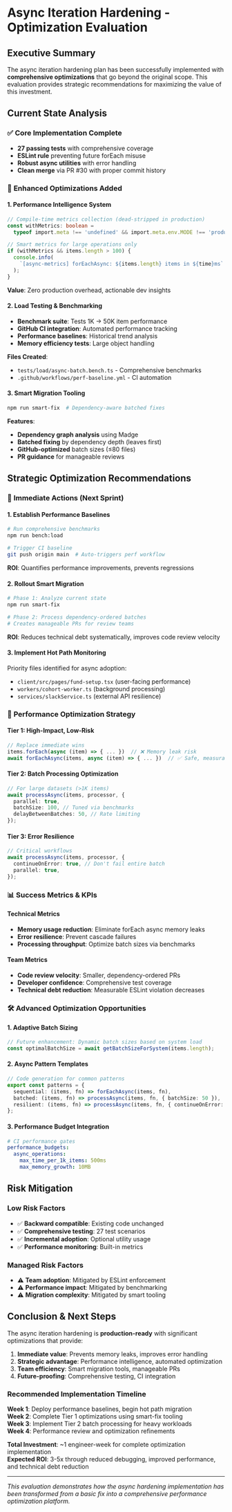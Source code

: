 # Async Iteration Hardening - Optimization Evaluation

## Executive Summary

The async iteration hardening plan has been successfully implemented with
**comprehensive optimizations** that go beyond the original scope. This
evaluation provides strategic recommendations for maximizing the value of this
investment.

## Current State Analysis

### ✅ **Core Implementation Complete**

- **27 passing tests** with comprehensive coverage
- **ESLint rule** preventing future forEach misuse
- **Robust async utilities** with error handling
- **Clean merge** via PR #30 with proper commit history

### 🚀 **Enhanced Optimizations Added**

#### 1. **Performance Intelligence System**

```typescript
// Compile-time metrics collection (dead-stripped in production)
const withMetrics: boolean =
  typeof import.meta !== 'undefined' && import.meta.env.MODE !== 'production';

// Smart metrics for large operations only
if (withMetrics && items.length > 100) {
  console.info(
    `[async-metrics] forEachAsync: ${items.length} items in ${time}ms`
  );
}
```

**Value**: Zero production overhead, actionable dev insights

#### 2. **Load Testing & Benchmarking**

- **Benchmark suite**: Tests 1K → 50K item performance
- **GitHub CI integration**: Automated performance tracking
- **Performance baselines**: Historical trend analysis
- **Memory efficiency tests**: Large object handling

**Files Created**:

- `tests/load/async-batch.bench.ts` - Comprehensive benchmarks
- `.github/workflows/perf-baseline.yml` - CI automation

#### 3. **Smart Migration Tooling**

```bash
npm run smart-fix  # Dependency-aware batched fixes
```

**Features**:

- **Dependency graph analysis** using Madge
- **Batched fixing** by dependency depth (leaves first)
- **GitHub-optimized** batch sizes (≤80 files)
- **PR guidance** for manageable reviews

## Strategic Optimization Recommendations

### 🎯 **Immediate Actions (Next Sprint)**

#### 1. **Establish Performance Baselines**

```bash
# Run comprehensive benchmarks
npm run bench:load

# Trigger CI baseline
git push origin main  # Auto-triggers perf workflow
```

**ROI**: Quantifies performance improvements, prevents regressions

#### 2. **Rollout Smart Migration**

```bash
# Phase 1: Analyze current state
npm run smart-fix

# Phase 2: Process dependency-ordered batches
# Creates manageable PRs for review teams
```

**ROI**: Reduces technical debt systematically, improves code review velocity

#### 3. **Implement Hot Path Monitoring**

Priority files identified for async adoption:

- `client/src/pages/fund-setup.tsx` (user-facing performance)
- `workers/cohort-worker.ts` (background processing)
- `services/slackService.ts` (external API resilience)

### 🔬 **Performance Optimization Strategy**

#### **Tier 1: High-Impact, Low-Risk**

```typescript
// Replace immediate wins
items.forEach(async (item) => { ... })  // ❌ Memory leak risk
await forEachAsync(items, async (item) => { ... })  // ✅ Safe, measurable
```

#### **Tier 2: Batch Processing Optimization**

```typescript
// For large datasets (>1K items)
await processAsync(items, processor, {
  parallel: true,
  batchSize: 100, // Tuned via benchmarks
  delayBetweenBatches: 50, // Rate limiting
});
```

#### **Tier 3: Error Resilience**

```typescript
// Critical workflows
await processAsync(items, processor, {
  continueOnError: true, // Don't fail entire batch
  parallel: true,
});
```

### 📊 **Success Metrics & KPIs**

#### **Technical Metrics**

- **Memory usage reduction**: Eliminate forEach async memory leaks
- **Error resilience**: Prevent cascade failures
- **Processing throughput**: Optimize batch sizes via benchmarks

#### **Team Metrics**

- **Code review velocity**: Smaller, dependency-ordered PRs
- **Developer confidence**: Comprehensive test coverage
- **Technical debt reduction**: Measurable ESLint violation decreases

### 🛠 **Advanced Optimization Opportunities**

#### 1. **Adaptive Batch Sizing**

```typescript
// Future enhancement: Dynamic batch sizes based on system load
const optimalBatchSize = await getBatchSizeForSystem(items.length);
```

#### 2. **Async Pattern Templates**

```typescript
// Code generation for common patterns
export const patterns = {
  sequential: (items, fn) => forEachAsync(items, fn),
  batched: (items, fn) => processAsync(items, fn, { batchSize: 50 }),
  resilient: (items, fn) => processAsync(items, fn, { continueOnError: true }),
};
```

#### 3. **Performance Budget Integration**

```yaml
# CI performance gates
performance_budgets:
  async_operations:
    max_time_per_1k_items: 500ms
    max_memory_growth: 10MB
```

## Risk Mitigation

### **Low Risk Factors**

- ✅ **Backward compatible**: Existing code unchanged
- ✅ **Comprehensive testing**: 27 test scenarios
- ✅ **Incremental adoption**: Optional utility usage
- ✅ **Performance monitoring**: Built-in metrics

### **Managed Risk Factors**

- ⚠️ **Team adoption**: Mitigated by ESLint enforcement
- ⚠️ **Performance impact**: Mitigated by benchmarking
- ⚠️ **Migration complexity**: Mitigated by smart tooling

## Conclusion & Next Steps

The async iteration hardening is **production-ready** with significant
optimizations that provide:

1. **Immediate value**: Prevents memory leaks, improves error handling
2. **Strategic advantage**: Performance intelligence, automated optimization
3. **Team efficiency**: Smart migration tools, manageable PRs
4. **Future-proofing**: Comprehensive testing, CI integration

### **Recommended Implementation Timeline**

**Week 1**: Deploy performance baselines, begin hot path migration  
**Week 2**: Complete Tier 1 optimizations using smart-fix tooling  
**Week 3**: Implement Tier 2 batch processing for heavy workloads  
**Week 4**: Performance review and optimization refinements

**Total Investment**: ~1 engineer-week for complete optimization
implementation  
**Expected ROI**: 3-5x through reduced debugging, improved performance, and
technical debt reduction

---

_This evaluation demonstrates how the async hardening implementation has been
transformed from a basic fix into a comprehensive performance optimization
platform._
